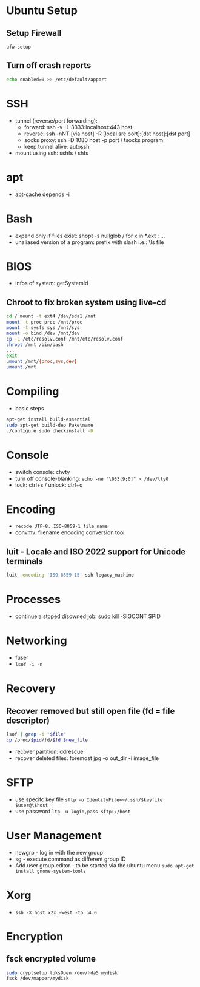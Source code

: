 # Ubuntu Setup

## Setup Firewall

`ufw-setup`

## Turn off crash reports

```sh
echo enabled=0 >> /etc/default/apport
```

# SSH

- tunnel (reverse/port forwarding):
  - forward: ssh -v -L 3333:localhost:443 host
  - reverse: ssh -nNT [via host] -R [local src port]:[dst host]:[dst port]
  - socks proxy: ssh -D 1080 host -p port / tsocks program
  - keep tunnel alive: autossh
- mount using ssh: sshfs / shfs

# apt

- apt-cache depends -i

# Bash

- expand only if files exist: shopt -s nullglob / for x in \*.ext ; ...
- unaliased version of a program: prefix with slash i.e.: \ls file

# BIOS

- infos of system: getSystemId

## Chroot to fix broken system using live-cd

```sh
cd / mount -t ext4 /dev/sda1 /mnt
mount -t proc proc /mnt/proc
mount -t sysfs sys /mnt/sys
mount -o bind /dev /mnt/dev
cp -L /etc/resolv.conf /mnt/etc/resolv.conf
chroot /mnt /bin/bash
...
exit
umount /mnt/{proc,sys,dev}
umount /mnt
```

# Compiling

- basic steps

```sh
apt-get install build-essential
sudo apt-get build-dep Paketname
./configure sudo checkinstall -D
```

# Console

- switch console: chvty
- turn off console-blanking: `echo -ne "\033[9;0]" > /dev/tty0`
- lock: ctrl+s / unlock: ctrl+q

# Encoding

- `recode UTF-8..ISO-8859-1 file_name`
- convmv: filename encoding conversion tool

## luit - Locale and ISO 2022 support for Unicode terminals

```sh
luit -encoding 'ISO 8859-15' ssh legacy_machine
```

# Processes

- continue a stoped disowned job: sudo kill -SIGCONT \$PID

# Networking

- fuser
- `lsof -i -n`

# Recovery

## Recover removed but still open file (fd = file descriptor)

```sh
lsof | grep -i "$file"
cp /proc/$pid/fd/$fd $new_file
```

- recover partition: ddrescue
- recover deleted files: foremost jpg -o out_dir -i image_file

# SFTP

- use specifc key file `sftp -o IdentityFile=~/.ssh/$keyfile $user@\$host`
- use password `ltp -u login,pass sftp://host`

# User Management

- newgrp - log in with the new group
- sg - execute command as different group ID
- Add user group editor - to be started via the ubuntu menu
  `sudo apt-get install gnome-system-tools`

# Xorg

- `ssh -X host x2x -west -to :4.0`

# Encryption

## fsck encrypted volume

```sh
sudo cryptsetup luksOpen /dev/hda5 mydisk
fsck /dev/mapper/mydisk
```
